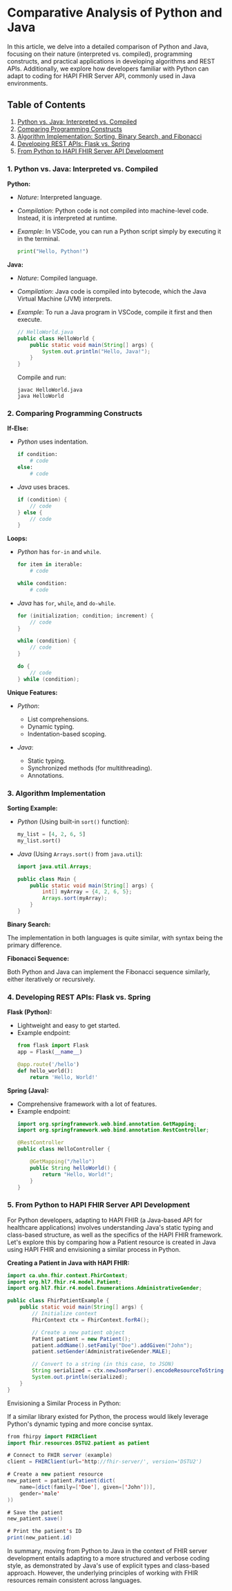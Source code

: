 # Comparative Analysis of Python and Java

In this article, we delve into a detailed comparison of Python and Java, focusing on their nature (interpreted vs. compiled), programming constructs, and practical applications in developing algorithms and REST APIs. Additionally, we explore how developers familiar with Python can adapt to coding for HAPI FHIR Server API, commonly used in Java environments.

## Table of Contents

1. [Python vs. Java: Interpreted vs. Compiled](#Python-vs-Java-Interpreted-vs-Compiled)
2. [Comparing Programming Constructs](#Comparing-Programming-Constructs)
3. [Algorithm Implementation: Sorting, Binary Search, and Fibonacci](#Algorithm-Implementation)
4. [Developing REST APIs: Flask vs. Spring](#Developing-REST-APIs)
5. [From Python to HAPI FHIR Server API Development](#Python-to-HAPI-FHIR)

<a name="Python-vs-Java-Interpreted-vs-Compiled"></a>
### 1. Python vs. Java: Interpreted vs. Compiled

**Python:**
- *Nature*: Interpreted language.
- *Compilation*: Python code is not compiled into machine-level code. Instead, it is interpreted at runtime.
- *Example*: In VSCode, you can run a Python script simply by executing it in the terminal.

    ```python
    print("Hello, Python!")
    ```

**Java:**
- *Nature*: Compiled language.
- *Compilation*: Java code is compiled into bytecode, which the Java Virtual Machine (JVM) interprets.
- *Example*: To run a Java program in VSCode, compile it first and then execute.

    ```java
    // HelloWorld.java
    public class HelloWorld {
        public static void main(String[] args) {
            System.out.println("Hello, Java!");
        }
    }
    ```

    Compile and run:
    ```
    javac HelloWorld.java
    java HelloWorld
    ```

<a name="Comparing-Programming-Constructs"></a>
### 2. Comparing Programming Constructs

**If-Else:**

- *Python* uses indentation.
    ```python
    if condition:
        # code
    else:
        # code
    ```

- *Java* uses braces.
    ```java
    if (condition) {
        // code
    } else {
        // code
    }
    ```

**Loops:**

- *Python* has `for-in` and `while`.
    ```python
    for item in iterable:
        # code

    while condition:
        # code
    ```

- *Java* has `for`, `while`, and `do-while`.
    ```java
    for (initialization; condition; increment) {
        // code
    }

    while (condition) {
        // code
    }

    do {
        // code
    } while (condition);
    ```

**Unique Features:**

- *Python*:
  - List comprehensions.
  - Dynamic typing.
  - Indentation-based scoping.

- *Java*:
  - Static typing.
  - Synchronized methods (for multithreading).
  - Annotations.

<a name="Algorithm-Implementation"></a>
### 3. Algorithm Implementation

**Sorting Example:**

- *Python* (Using built-in `sort()` function):
    ```python
    my_list = [4, 2, 6, 5]
    my_list.sort()
    ```

- *Java* (Using `Arrays.sort()` from `java.util`):
    ```java
    import java.util.Arrays;

    public class Main {
        public static void main(String[] args) {
            int[] myArray = {4, 2, 6, 5};
            Arrays.sort(myArray);
        }
    }
    ```

**Binary Search:**

The implementation in both languages is quite similar, with syntax being the primary difference.

**Fibonacci Sequence:**

Both Python and Java can implement the Fibonacci sequence similarly, either iteratively or recursively.

<a name="Developing-REST-APIs"></a>
### 4. Developing REST APIs: Flask vs. Spring

**Flask (Python):**

- Lightweight and easy to get started.
- Example endpoint:
    ```python
    from flask import Flask
    app = Flask(__name__)

    @app.route('/hello')
    def hello_world():
        return 'Hello, World!'
    ```

**Spring (Java):**

- Comprehensive framework with a lot of features.
- Example endpoint:
    ```java
    import org.springframework.web.bind.annotation.GetMapping;
    import org.springframework.web.bind.annotation.RestController;

    @RestController
    public class HelloController {

        @GetMapping("/hello")
        public String helloWorld() {
            return "Hello, World!";
        }
    }
    ```

<a name="Python-to-HAPI-FHIR"></a>
### 5. From Python to HAPI FHIR Server API Development

For Python developers, adapting to HAPI FHIR (a Java-based API for healthcare applications) involves understanding Java's static typing and class-based structure, as well as the specifics of the HAPI FHIR framework. Let's explore this by comparing how a Patient resource is created in Java using HAPI FHIR and envisioning a similar process in Python.

**Creating a Patient in Java with HAPI FHIR:**

```java
import ca.uhn.fhir.context.FhirContext;
import org.hl7.fhir.r4.model.Patient;
import org.hl7.fhir.r4.model.Enumerations.AdministrativeGender;

public class FhirPatientExample {
    public static void main(String[] args) {
        // Initialize context
        FhirContext ctx = FhirContext.forR4();

        // Create a new patient object
        Patient patient = new Patient();
        patient.addName().setFamily("Doe").addGiven("John");
        patient.setGender(AdministrativeGender.MALE);

        // Convert to a string (in this case, to JSON)
        String serialized = ctx.newJsonParser().encodeResourceToString(patient);
        System.out.println(serialized);
    }
}
```
Envisioning a Similar Process in Python:

If a similar library existed for Python, the process would likely leverage Python's dynamic typing and more concise syntax.


```java
from fhirpy import FHIRClient
import fhir.resources.DSTU2.patient as patient

# Connect to FHIR server (example)
client = FHIRClient(url='http://fhir-server/', version='DSTU2')

# Create a new patient resource
new_patient = patient.Patient(dict(
    name=[dict(family=['Doe'], given=['John'])],
    gender='male'
))

# Save the patient
new_patient.save()

# Print the patient's ID
print(new_patient.id)
```
In summary, moving from Python to Java in the context of FHIR server development entails adapting to a more structured and verbose coding style, as demonstrated by Java's use of explicit types and class-based approach. However, the underlying principles of working with FHIR resources remain consistent across languages.

